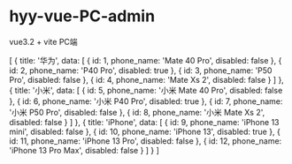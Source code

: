 # hyy-vue-PC-admin
vue3.2 + vite PC端

[
  {
    title: '华为',
    data: [
      {
        id: 1,
        phone_name: 'Mate 40 Pro',
        disabled: false
      },
      {
        id: 2,
        phone_name: 'P40 Pro',
        disabled: true
      },
      {
        id: 3,
        phone_name: 'P50 Pro',
        disabled: false
      },
      {
        id: 4,
        phone_name: 'Mate Xs 2',
        disabled: false
      }
    ]
  },
  {
    title: '小米',
    data: [
      {
        id: 5,
        phone_name: '小米 Mate 40 Pro',
        disabled: false
      },
      {
        id: 6,
        phone_name: '小米 P40 Pro',
        disabled: true
      },
      {
        id: 7,
        phone_name: '小米 P50 Pro',
        disabled: false
      },
      {
        id: 8,
        phone_name: '小米 Mate Xs 2',
        disabled: false
      }
    ]
  },
  {
    title: 'iPhone',
    data: [
      {
        id: 9,
        phone_name: 'iPhone 13 mini',
        disabled: false
      },
      {
        id: 10,
        phone_name: 'iPhone 13',
        disabled: true
      },
      {
        id: 11,
        phone_name: 'iPhone 13 Pro',
        disabled: false
      },
      {
        id: 12,
        phone_name: 'iPhone 13 Pro Max',
        disabled: false
      }
    ]
  }
]